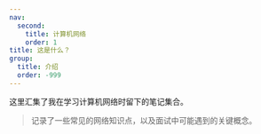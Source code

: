 ```yaml
---
nav:
  second:
    title: 计算机网络
    order: 1
title: 这是什么？
group:
  title: 介绍
  order: -999
---
```


这里汇集了我在学习计算机网络时留下的笔记集合。

> 记录了一些常见的网络知识点，以及面试中可能遇到的关键概念。
